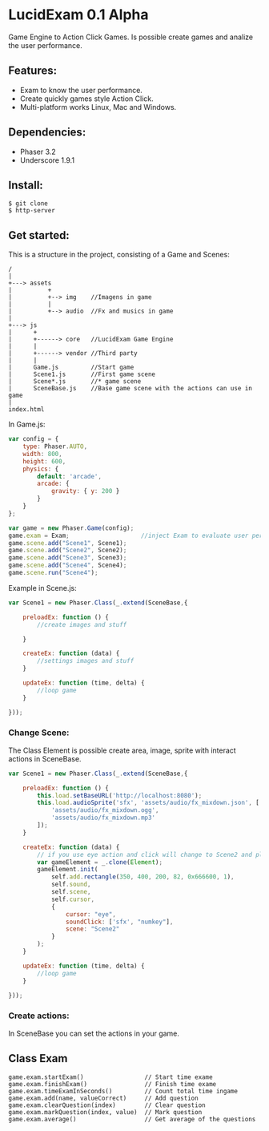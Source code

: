 # LucidExam 0.1 Alpha

Game Engine to Action Click Games. Is possible create games and analize the user performance.

## Features:

* Exam to know the user performance.
* Create quickly games style Action Click.
* Multi-platform works Linux, Mac and Windows.

## Dependencies:

* Phaser 3.2
* Underscore 1.9.1

## Install:

```
$ git clone
$ http-server
```

## Get started:

This is a structure in the project, consisting of a Game and Scenes:
```
/
|
+---> assets
|          +
|          +--> img    //Imagens in game
|          |
|          +--> audio  //Fx and musics in game
|
+---> js
|      +
|      +------> core   //LucidExam Game Engine
|      |
|      +------> vendor //Third party
|      |
|      Game.js         //Start game
|      Scene1.js       //First game scene
|      Scene*.js       //* game scene
|      SceneBase.js    //Base game scene with the actions can use in game
|
index.html
```

In Game.js:
```javascript
var config = {
    type: Phaser.AUTO,
    width: 800,
    height: 600,
    physics: {
        default: 'arcade',
        arcade: {
            gravity: { y: 200 }
        }
    }
};

var game = new Phaser.Game(config);
game.exam = Exam;                    //inject Exam to evaluate user performance.   
game.scene.add("Scene1", Scene1);
game.scene.add("Scene2", Scene2);
game.scene.add("Scene3", Scene3);
game.scene.add("Scene4", Scene4);
game.scene.run("Scene4");
```

Example in Scene.js:
```javascript
var Scene1 = new Phaser.Class(_.extend(SceneBase,{

    preloadEx: function () {
        //create images and stuff

    }

    createEx: function (data) {
        //settings images and stuff
    }

    updateEx: function (time, delta) {
        //loop game
    }

}));
```

### Change Scene:

The Class Element is possible create area, image, sprite with interact actions in SceneBase.
```javascript
var Scene1 = new Phaser.Class(_.extend(SceneBase,{

    preloadEx: function () {
        this.load.setBaseURL('http://localhost:8080');
        this.load.audioSprite('sfx', 'assets/audio/fx_mixdown.json', [
            'assets/audio/fx_mixdown.ogg',
            'assets/audio/fx_mixdown.mp3'
        ]);
    }

    createEx: function (data) {
        // if you use eye action and click will change to Scene2 and play sound numkey
        var gameElement = _.clone(Element);
        gameElement.init(
            self.add.rectangle(350, 400, 200, 82, 0x666600, 1),
            self.sound,
            self.scene,
            self.cursor,
            {
                cursor: "eye",
                soundClick: ['sfx', "numkey"],
                scene: "Scene2"
            }
        );
    }

    updateEx: function (time, delta) {
        //loop game
    }

}));

```

### Create actions:

In SceneBase you can set the actions in your game.

## Class Exam

```
game.exam.startExam()                 // Start time exame
game.exam.finishExam()                // Finish time exame
game.exam.timeExamInSeconds()         // Count total time ingame
game.exam.add(name, valueCorrect)     // Add question
game.exam.clearQuestion(index)        // Clear question
game.exam.markQuestion(index, value)  // Mark question
game.exam.average()                   // Get average of the questions
```
